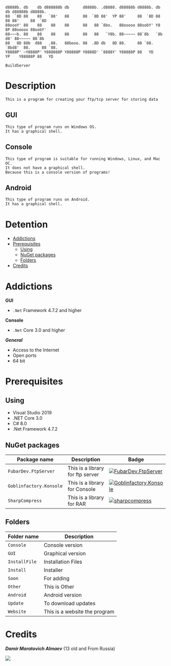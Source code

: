     d8888b. db    db d888888b db      d8888b. .d8888. d88888b d8888b. db    db d88888b d8888b. 
    88  `8D 88    88   `88'   88      88  `8D 88'  YP 88'     88  `8D 88    88 88'     88  `8D 
    88oooY' 88    88    88    88      88   88 `8bo.   88ooooo 88oobY' Y8    8P 88ooooo 88oobY' 
    88~~~b. 88    88    88    88      88   88   `Y8b. 88~~~~~ 88`8b   `8b  d8' 88~~~~~ 88`8b   
    88   8D 88b  d88   .88.   88booo. 88  .8D db   8D 88.     88 `88.  `8bd8'  88.     88 `88. 
    Y8888P' ~Y8888P' Y888888P Y88888P Y8888D' `8888Y' Y88888P 88   YD    YP    Y88888P 88   YD 

`BuildServer`

# Description

```This is a program for creating your ftp/tcp server for storing data```

## GUI
```
This type of program runs on Windows OS.
It has a graphical shell.
```

## Console
```
This type of program is suitable for running Windows, Linux, and Mac OC.
It does not have a graphical shell.
Because this is a console version of programs!
```

## Android
```
This type of program runs on Android.
It has a graphical shell.
```

# Detention

* [Addictions](https://github.com/damiralmaev/BuildServer#addictions)
* [Prerequisites](https://github.com/damiralmaev/BuildServer#prerequisites)
    * [Using](https://github.com/damiralmaev/BuildServer#using)
    * [NuGet packages](https://github.com/damiralmaev/BuildServer#nuget-packages)
    * [Folders](https://github.com/damiralmaev/BuildServer#folders)
* [Credits](https://github.com/damiralmaev/BuildServer#credits)

# Addictions

**GUI**

* `.Net` Framework 4.7.2 and higher

**Console**

* `.Net` Core 3.0 and higher

***General***

* Access to the Internet
* Open ports
* 64 bit

# Prerequisites

## Using

* Visual Studio 2019
* .NET Core 3.0
* C# 8.0
* .Net Framework 4.7.2

## NuGet packages

| Package name                      | Description				     | Badge |
|-----------------------------------|--------------------------------|-------|
| `FubarDev.FtpServer`              | This is a library for ftp server| [![FubarDev.FtpServer](https://img.shields.io/nuget/vpre/FubarDev.FtpServer.svg)](https://www.nuget.org/packages/FubarDev.FtpServer) |
| `Goblinfactory.Konsole`           | This is a library for Console| [![Goblinfactory.Konsole](https://img.shields.io/nuget/vpre/Goblinfactory.Konsole.svg)](https://www.nuget.org/packages/Goblinfactory.Konsole) |
| `SharpCompress`           | This is a library for RAR| [![sharpcompress](https://img.shields.io/nuget/vpre/sharpcompress.svg)](https://www.nuget.org/packages/sharpcompress) |
## Folders

|Folder name     | Description         |
|----------------|---------------------|
| `Console`      | Console version     |
| `GUI`          | Graphical version   |
| `InstallFile`  | Installation Files  |
| `Install`      | Installer           |
| `Soon`         | For adding          |
| `Other`        | This is Other       |
| `Android`      | Android version     |
| `Update`       | To download updates |
| `Website`       | This is a website the program |

# Credits

***Damir Maratovich Almaev*** (13 old and From Russia)

![](https://i.ibb.co/MPNCfRY/Oz-Why-JWm-M8.jpgi)
